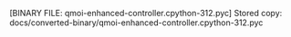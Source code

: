 [BINARY FILE: qmoi-enhanced-controller.cpython-312.pyc]
Stored copy: docs/converted-binary/qmoi-enhanced-controller.cpython-312.pyc
